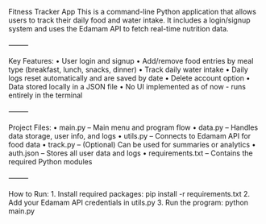 <!-- Project information -->
Fitness Tracker App
This is a command-line Python application that allows users to track their daily food and water intake. It includes a login/signup system and uses the Edamam API to fetch real-time nutrition data.

⸻

Key Features:
	•	User login and signup
	•	Add/remove food entries by meal type (breakfast, lunch, snacks, dinner)
	•	Track daily water intake
	•	Daily logs reset automatically and are saved by date
	•	Delete account option
	•	Data stored locally in a JSON file
    •   No UI implemented as of now - runs entirely in the terminal

⸻

Project Files:
	•	main.py – Main menu and program flow
	•	data.py – Handles data storage, user info, and logs
	•	utils.py – Connects to Edamam API for food data
	•	track.py – (Optional) Can be used for summaries or analytics
	•	auth.json – Stores all user data and logs
	•	requirements.txt – Contains the required Python modules

⸻

How to Run:
	1.	Install required packages: pip install -r requirements.txt
	2.	Add your Edamam API credentials in utils.py
	3.	Run the program: python main.py